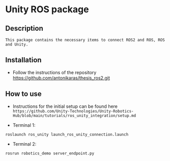 # Unity ROS package

## Description

    This package contains the necessary items to connect ROS2 and ROS, ROS and Unity.

## Installation

* Follow the instructions of the repository https://github.com/antonikaras/thesis_ros2.git

## How to use

* Instructions for the initial setup can be found here ```https://github.com/Unity-Technologies/Unity-Robotics-Hub/blob/main/tutorials/ros_unity_integration/setup.md``` 

* Terminal 1:
```
roslaunch ros_unity launch_ros_unity_connection.launch
```
* Terminal 2:
```
rosrun robotics_demo server_endpoint.py
```